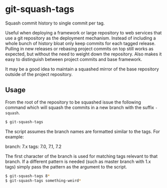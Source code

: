 git-squash-tags
===============
Squash commit history to single commit per tag.

Useful when deploying a framework or large repository to web services that use a git repository as
the deployment mechanism. Instead of including a whole bunch of history bloat only keep commits for
each tagged release. Pulling in new releases or rebasing project commits on top still works as
expected, but without the need to weight down the repository. Also makes it easy to distinguish
between project commits and base framework.

It may be a good idea to maintain a squashed mirror of the base repository outside of the project
repository.

Usage
-----
From the root of the repository to be squashed issue the following command which will squash the
commits in a new branch with the suffix `-squash`.

```sh
$ git-squash-tags
```

The script assumes the branch names are formatted similar to the tags. For example:

branch: 7.x
tags: 7.0, 7.1, 7.2

The first character of the branch is used for matching tags relevant to that branch. If a different
pattern is needed (such as master branch with 1.x tags) simply pass the pattern as the argument to
the script.

```sh
$ git-squash-tags 8*
$ git-squash-tags something-weird*
```
